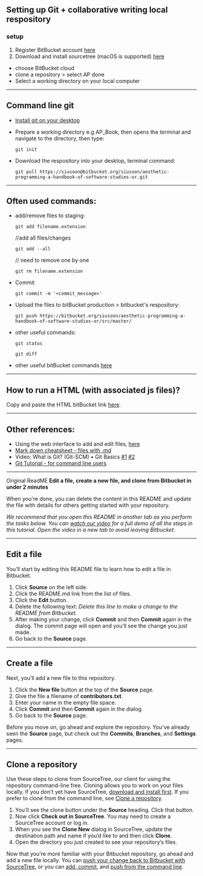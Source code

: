 ## Setting up Git + collaborative writing local respository
### setup
1. Register BitBucket account [here](http://bitbucket.org/)
2. Download and install sourcetree (macOS is supported) [here](https://www.sourcetreeapp.com/)
  - choose BitBucket cloud
  - clone a repository > select AP done
  - Select a working directory on your local computer


---
## Command line git

* [Install git on your desktop](https://git-scm.com/book/en/v2/Getting-Started-Installing-Git)
* Prepare a working directory e.g AP_Book, then opens the terminal and navigate to the directory, then type:

  ```
  git init
  ```

* Download the respository into your desktop, terminal command:

  ```
  git pull https://siusoon@bitbucket.org/siusoon/aesthetic-programming-a-handbook-of-software-studies-or.git
  ```

---
## Often used commands:
* add/remove files to staging:

  ```
  git add filename.extension
  ```

  //add all files/changes

  ```
  git add --all
  ```

  // need to remove one by one

  ```
  git rm filename.extension
  ```

* Commit

  ```
  git commit -m '<commit_message>'
  ```

* Upload the files to bitBucket production > bitbucket's respository:

  ```
  git push https://bitbucket.org/siusoon/aesthetic-programming-a-handbook-of-software-studies-or/src/master/
  ```

* other useful commands:

  ```
  git status
  ```

  ```
  git diff    
  ```

* other useful bitBucket commands [here](https://confluence.atlassian.com/bitbucketserver/basic-git-commands-776639767.html)

---

## How to run a HTML (with associated js files)?

Copy and paste the HTML bitBucket link [here](https://raw.githack.com/).

---

## Other references:
- Using the web interface to add and edit files, [here](https://www.youtube.com/watch?v=0ocf7u76WSo&feature=youtu.be)
- [Mark down cheatsheet - files with .md](https://guides.github.com/features/mastering-markdown/)
- Video: What is Git? (Git-SCM) • Git Basics [#1](https://www.youtube.com/watch?v=8oRjP8yj2Wo&list=PLg7s6cbtAD165JTRsXh8ofwRw0PqUnkVH) [#2](https://www.youtube.com/watch?v=uhtzxPU7Bz0&index=2&list=PLg7s6cbtAD165JTRsXh8ofwRw0PqUnkVH)
- [Git Tutorial - for command line users](https://try.github.io/levels/1/challenges/1)

---

Original ReadME
**Edit a file, create a new file, and clone from Bitbucket in under 2 minutes**

When you're done, you can delete the content in this README and update the file with details for others getting started with your repository.

*We recommend that you open this README in another tab as you perform the tasks below. You can [watch our video](https://youtu.be/0ocf7u76WSo) for a full demo of all the steps in this tutorial. Open the video in a new tab to avoid leaving Bitbucket.*

---

## Edit a file

You’ll start by editing this README file to learn how to edit a file in Bitbucket.

1. Click **Source** on the left side.
2. Click the README.md link from the list of files.
3. Click the **Edit** button.
4. Delete the following text: *Delete this line to make a change to the README from Bitbucket.*
5. After making your change, click **Commit** and then **Commit** again in the dialog. The commit page will open and you’ll see the change you just made.
6. Go back to the **Source** page.

---

## Create a file

Next, you’ll add a new file to this repository.

1. Click the **New file** button at the top of the **Source** page.
2. Give the file a filename of **contributors.txt**.
3. Enter your name in the empty file space.
4. Click **Commit** and then **Commit** again in the dialog.
5. Go back to the **Source** page.

Before you move on, go ahead and explore the repository. You've already seen the **Source** page, but check out the **Commits**, **Branches**, and **Settings** pages.

---

## Clone a repository

Use these steps to clone from SourceTree, our client for using the repository command-line free. Cloning allows you to work on your files locally. If you don't yet have SourceTree, [download and install first](https://www.sourcetreeapp.com/). If you prefer to clone from the command line, see [Clone a repository](https://confluence.atlassian.com/x/4whODQ).

1. You’ll see the clone button under the **Source** heading. Click that button.
2. Now click **Check out in SourceTree**. You may need to create a SourceTree account or log in.
3. When you see the **Clone New** dialog in SourceTree, update the destination path and name if you’d like to and then click **Clone**.
4. Open the directory you just created to see your repository’s files.

Now that you're more familiar with your Bitbucket repository, go ahead and add a new file locally. You can [push your change back to Bitbucket with SourceTree](https://confluence.atlassian.com/x/iqyBMg), or you can [add, commit,](https://confluence.atlassian.com/x/8QhODQ) and [push from the command line](https://confluence.atlassian.com/x/NQ0zDQ).
